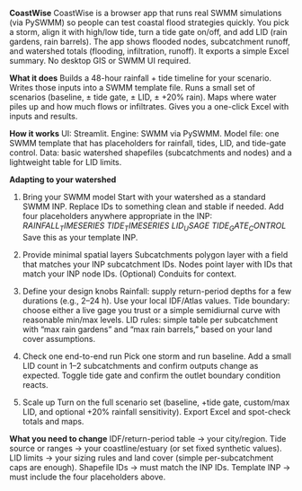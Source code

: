 **CoastWise**
CoastWise is a browser app that runs real SWMM simulations (via PySWMM) so people can test coastal flood strategies quickly. You pick a storm, align it with high/low tide, turn a tide gate on/off, and add LID (rain gardens, rain barrels). The app shows flooded nodes, subcatchment runoff, and watershed totals (flooding, infiltration, runoff). It exports a simple Excel summary. No desktop GIS or SWMM UI required.

**What it does**
  Builds a 48-hour rainfall + tide timeline for your scenario.
  Writes those inputs into a SWMM template file.
  Runs a small set of scenarios (baseline, ± tide gate, ± LID, ± +20% rain).
  Maps where water piles up and how much flows or infiltrates.
  Gives you a one-click Excel with inputs and results.

**How it works**
  UI: Streamlit.
  Engine: SWMM via PySWMM.
  Model file: one SWMM template that has placeholders for rainfall, tides, LID, and tide-gate control.
  Data: basic watershed shapefiles (subcatchments and nodes) and a lightweight table for LID limits.

**Adapting to your watershed** 
1) Bring your SWMM model
  Start with your watershed as a standard SWMM INP.
  Replace IDs to something clean and stable if needed.
  Add four placeholders anywhere appropriate in the INP:
      $RAINFALL_TIMESERIES$
      $TIDE_TIMESERIES$
      $LID_USAGE$
      $TIDE_GATE_CONTROL$
  Save this as your template INP.

2) Provide minimal spatial layers
  Subcatchments polygon layer with a field that matches your INP subcatchment IDs.
  Nodes point layer with IDs that match your INP node IDs.
  (Optional) Conduits for context.

3) Define your design knobs
  Rainfall: supply return-period depths for a few durations (e.g., 2–24 h). Use your local IDF/Atlas values.
  Tide boundary: choose either a live gage you trust or a simple semidiurnal curve with reasonable min/max levels.
  LID rules: simple table per subcatchment with “max rain gardens” and “max rain barrels,” based on your land cover assumptions.

4) Check one end-to-end run
  Pick one storm and run baseline.
  Add a small LID count in 1–2 subcatchments and confirm outputs change as expected.
  Toggle tide gate and confirm the outlet boundary condition reacts.

5) Scale up
  Turn on the full scenario set (baseline, +tide gate, custom/max LID, and optional +20% rainfall sensitivity).
  Export Excel and spot-check totals and maps.

**What you need to change**
  IDF/return-period table → your city/region.
  Tide source or ranges → your coastline/estuary (or set fixed synthetic values).
  LID limits → your sizing rules and land cover (simple per-subcatchment caps are enough).
  Shapefile IDs → must match the INP IDs.
  Template INP → must include the four placeholders above.
